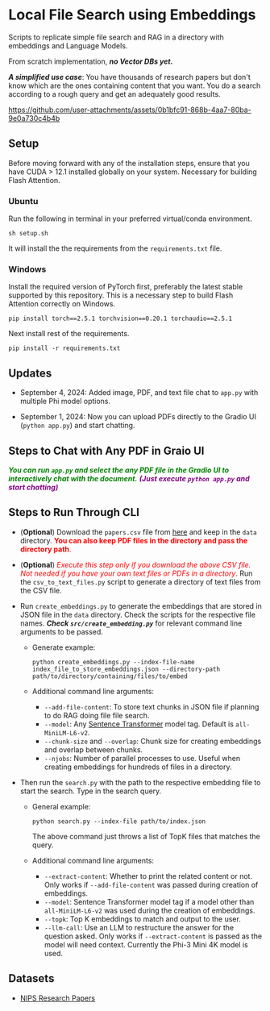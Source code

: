 # Local File Search using Embeddings

Scripts to replicate simple file search and RAG in a directory with embeddings and Language Models.

From scratch implementation, ***no Vector DBs yet.***

***A simplified use case***: You have thousands of research papers but don't know which are the ones containing content that you want. You do a search according to a rough query and get an adequately good results. 


https://github.com/user-attachments/assets/0b1bfc91-868b-4aa7-80ba-9e0a730c4b4b

## Setup

Before moving forward with any of the installation steps, ensure that you have CUDA > 12.1 installed globally on your system. Necessary for building Flash Attention.

### Ubuntu

Run the following in terminal in your preferred virtual/conda environment.

```
sh setup.sh
```

It will install the the requirements from the `requirements.txt` file.

### Windows

Install the required version of PyTorch first, preferably the latest stable supported by this repository. This is a necessary step to build Flash Attention correctly on Windows.

```
pip install torch==2.5.1 torchvision==0.20.1 torchaudio==2.5.1
```

Next install rest of the requirements.

```
pip install -r requirements.txt
```

## Updates

* September 4, 2024: Added image, PDF, and text file chat to `app.py` with multiple Phi model options.

* September 1, 2024: Now you can upload PDFs directly to the Gradio UI (`python app.py`) and start chatting.

## Steps to Chat with Any PDF in Graio UI

<span style="color: green">***You can run `app.py` and select the any PDF file in the Gradio UI to interactively chat with the document.***</span> <span style="color: purple">***(Just execute `python app.py` and start chatting)***</span>

## Steps to Run Through CLI

* (**Optional**) Download the `papers.csv` file from [here](https://www.kaggle.com/datasets/benhamner/nips-papers?select=papers.csv) and keep in the `data` directory. <span style="color: red">**You can also keep PDF files in the directory and pass the directory path**.</span>

* (**Optional**) <span style="color: red">*Execute this step only if you download the above CSV file. Not needed if you have your own text files or PDFs in a directory*</span>. Run the `csv_to_text_files.py` script to generate a directory of text files from the CSV file. 

* Run `create_embeddings.py` to generate the embeddings that are stored in JSON file in the `data` directory. Check the scripts for the respective file names. ***Check `src/create_embedding.py`*** for relevant command line arguments to be passed.

  * Generate example:

    ```
    python create_embeddings.py --index-file-name index_file_to_store_embeddings.json --directory-path path/to/directory/containing/files/to/embed
    ```

  * Additional command line arguments:

    * `--add-file-content`: To store text chunks in JSON file if planning to do RAG doing file file search.
    * `--model`: Any [Sentence Transformer](https://www.sbert.net/docs/sentence_transformer/pretrained_models.html) model tag. Default is `all-MiniLM-L6-v2`.
    * `--chunk-size` and `--overlap`: Chunk size for creating embeddings and overlap between chunks.
    * `--njobs`: Number of parallel processes to use. Useful when creating embeddings for hundreds of files in a directory.

* Then run the `search.py` with the path to the respective embedding file to start the search. Type in the search query.

  * General example:

    ```
    python search.py --index-file path/to/index.json
    ```
  
    The above command just throws a list of TopK files that matches the query.

  * Additional command line arguments:

    * `--extract-content`: Whether to print the related content or not. Only works if `--add-file-content` was passed during creation of embeddings.
    * `--model`: Sentence Transformer model tag if a model other than `all-MiniLM-L6-v2` was used during the creation of embeddings.
    * `--topk`: Top K embeddings to match and output to the user.
    * `--llm-call`: Use an LLM to restructure the answer for the question asked. Only works if `--extract-content` is passed as the model will need context. Currently the Phi-3 Mini 4K model is used. 
  


## Datasets

* [NIPS Research Papers](https://www.kaggle.com/datasets/benhamner/nips-papers?select=papers.csv)
